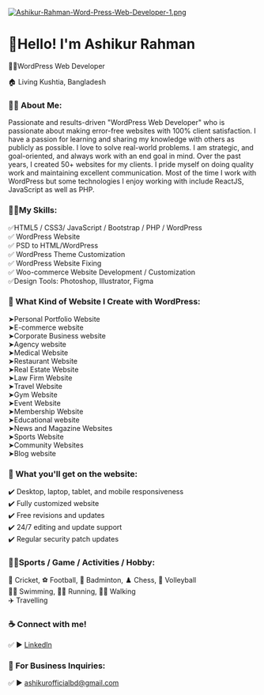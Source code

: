 [![Ashikur-Rahman-Word-Press-Web-Developer-1.png](https://i.postimg.cc/ydjhJbK7/Ashikur-Rahman-Word-Press-Web-Developer-1.png)](https://postimg.cc/vg1xkXDK)
# 👋Hello! I'm Ashikur Rahman
<p>👨‍💻WordPress Web Developer</p> <p>🏠 Living Kushtia, Bangladesh </p>

### 👨‍🏫 About Me:
<p>Passionate and results-driven "WordPress Web Developer" who is passionate about making error-free websites with 100% client satisfaction. I have a passion for learning and sharing my knowledge with others as publicly as possible. I love to solve real-world problems. I am strategic, and goal-oriented, and always work with an end goal in mind. Over the past years, I created 50+ websites for my clients. I pride myself on doing quality work and maintaining excellent communication. Most of the time I work with WordPress but some technologies I enjoy working with include ReactJS, JavaScript as well as PHP.</p>

### 👨‍💻My Skills:
✅HTML5 / CSS3/ JavaScript / Bootstrap / PHP / WordPress <br>
✅ WordPress Website <br>
✅ PSD to HTML/WordPress  <br>
✅ WordPress Theme Customization <br>
✅ WordPress Website Fixing <br> 
✅ Woo-commerce Website Development / Customization<br> 
✅Design Tools: Photoshop, Illustrator, Figma <br>

### 🔰 What Kind of Website I Create with WordPress: <br>
➤Personal Portfolio Website <br>
➤E-commerce website <br> 
➤Corporate Business website <br>
➤Agency website <br> 
➤Medical Website <br> 
➤Restaurant Website <br> 
➤Real Estate Website <br> 
➤Law Firm Website <br> 
➤Travel Website <br> 
➤Gym Website <br> 
➤Event Website <br> 
➤Membership Website <br> 
➤Educational website <br> 
➤News and Magazine Websites <br> 
➤Sports Website <br> 
➤Community Websites <br> 
➤Blog website  <br> 

### 🔰 What you'll get on the website:
✔️ Desktop, laptop, tablet, and mobile responsiveness <br>
✔️ Fully customized website <br>
✔️ Free revisions and updates <br>
✔️ 24/7 editing and update support <br>
✔️ Regular security patch updates  <br>

### 🙍‍♂️Sports / Game / Activities / Hobby:
🏏 Cricket, ⚽ Football, 🏸 Badminton, ♟️ Chess, 🏐 Volleyball  <br>
🏊‍♂️ Swimming, 🏃‍♂️ Running, 🚶‍♂️ Walking  <br>
✈️ Travelling <br>

### ☕ Connect with me!
✅ ► <a href="https://www.linkedin.com/in/ashikurofficial/">LinkedIn</a>

### 📧 For Business Inquiries:
✅ ► ashikurofficialbd@gmail.com   





